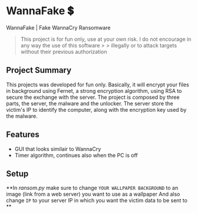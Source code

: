 # WannaFake :heavy_dollar_sign:
WannaFake | Fake WannaCry Ransomware

> This project is for fun only, use at your own risk. I do not encourage in any way the use of this software > > illegally or to attack targets without their previous authorization

## Project Summary
This projects was developed for fun only. Basically, it will encrypt your files in background using Fernet, a strong encryption algorithm, using RSA to secure the exchange with the server.
The project is composed by three parts, the server, the malware and the unlocker.
The server store the victim's IP to identify the computer, along with the encryption key used by the malware.

## Features

- GUI that looks similair to WannaCry
- Timer algorithm, continues also when the PC is off

## Setup
**In _ransom.py_ make sure to change `YOUR WALLPAPER BACKGROUND` to an image (link from a web server) you want to use as a wallpaper
And also change `IP` to your server IP in which you want the victim data to be sent to
**
